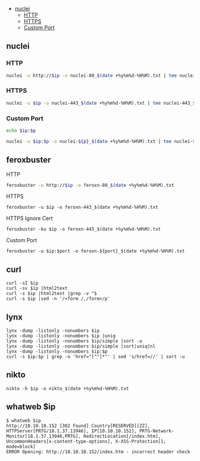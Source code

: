 - [nuclei](#nuclei)
    - [HTTP](#http)
    - [HTTPS](#https)
    - [Custom Port](#custom-port)

## nuclei
### HTTP
```sh
nuclei -u http://$ip -o nuclei-80_$(date +%y%m%d-%H%M).txt | tee nuclei-80_$(date +%y%m%d-%H%M).color
```

### HTTPS
```sh
nuclei -u $ip -o nuclei-443_$(date +%y%m%d-%H%M).txt | tee nuclei-443_$(date +%y%m%d-%H%M).txt
```

### Custom Port
```sh
echo $ip:$p

nuclei -u $ip:$p -o nuclei-${p}_$(date +%y%m%d-%H%M).txt | tee nuclei-${p}_$(date +%y%m%d-%H%M).txt
```

## feroxbuster
HTTP
```sh
feroxbuster -u http://$ip -o feroxn-80_$(date +%y%m%d-%H%M).txt
```
HTTPS
```
feroxbuster -u $ip -o feroxn-443_$(date +%y%m%d-%H%M).txt
```
HTTPS Ignore Cert
```
feroxbuster -ku $ip -o feroxn-443_$(date +%y%m%d-%H%M).txt
```
Custom Port
```
feroxbuster -u $ip:$port -o feroxn-${port}_$(date +%y%m%d-%H%M).txt
```

## curl
```
curl -sI $ip
curl -sv $ip |html2text
curl -s $ip |html2text |grep -v ^$
curl -s $ip |sed -n '/<form /,/form>/p'
```

## lynx
```
lynx -dump -listonly -nonumbers $ip
lynx -dump -listonly -nonumbers $ip |uniq
lynx -dump -listonly -nonumbers $ip/simple |sort -u
lynx -dump -listonly -nonumbers $ip/simple |sort|uniq|nl
lynx -dump -listonly -nonumbers $ip:$p
curl -s $ip:$p | grep -o 'href="[^"]*"' | sed 's/href=//' | sort -u
```

## nikto
```
nikto -h $ip -o nikto_$(date +%y%m%d-%H%M).txt
```

## whatweb $ip
```
$ whatweb $ip
http://10.10.10.152 [302 Found] Country[RESERVED][ZZ], HTTPServer[PRTG/18.1.37.13946], IP[10.10.10.152], PRTG-Network-Monitor[18.1.37.13946,PRTG], RedirectLocation[/index.htm], UncommonHeaders[x-content-type-options], X-XSS-Protection[1; mode=block]                 
ERROR Opening: http://10.10.10.152/index.htm - incorrect header check
```